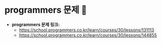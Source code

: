 # programmers 문제 📝

* __programmers 문제 링크:__ 
    * <https://school.programmers.co.kr/learn/courses/30/lessons/131113>
    * <https://school.programmers.co.kr/learn/courses/30/lessons/144855>